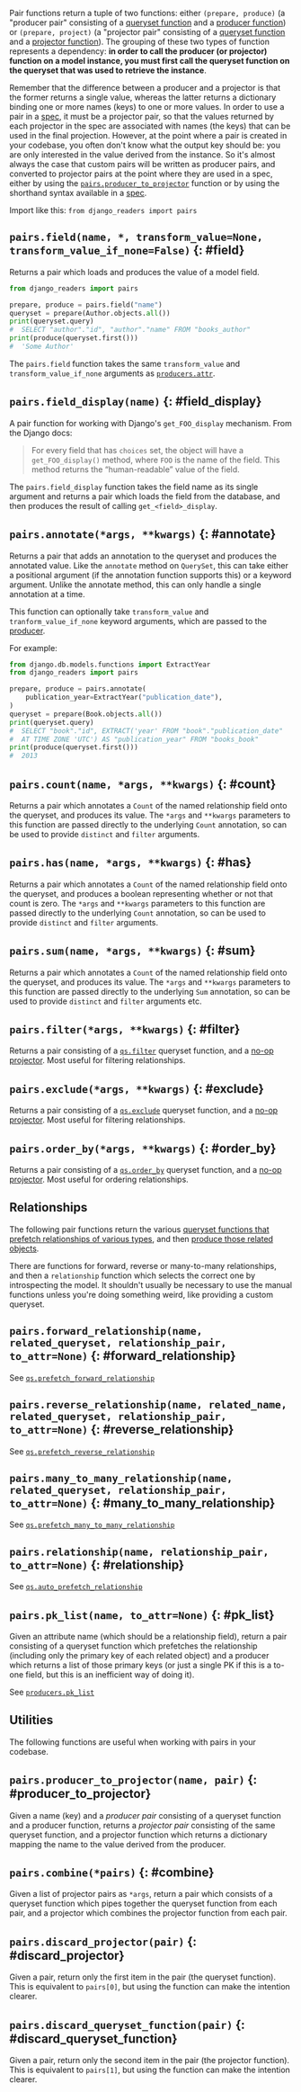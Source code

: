 Pair functions return a tuple of two functions: either `(prepare, produce)` (a "producer pair" consisting of a [queryset function](queryset-functions.md) and a [producer function](producers.md)) or `(prepare, project)` (a "projector pair" consisting of a [queryset function](queryset-functions.md) and a [projector function](projectors.md)). The grouping of these two types of function represents a dependency: **in order to call the producer (or projector) function on a model instance, you must first call the queryset function on the queryset that was used to retrieve the instance**.

Remember that the difference between a producer and a projector is that the former returns a single value, whereas the latter returns a dictionary binding one or more names (keys) to one or more values. In order to use a pair in a [spec](specs.md), it must be a projector pair, so that the values returned by each projector in the spec are associated with names (the keys) that can be used in the final projection. However, at the point where a pair is created in your codebase, you often don't know what the output key should be: you are only interested in the value derived from the instance. So it's almost always the case that custom pairs will be written as producer pairs, and converted to projector pairs at the point where they are used in a spec, either by using the [`pairs.producer_to_projector`](#producer_to_projector) function or by using the shorthand syntax available in a [spec](specs.md).

Import like this: `from django_readers import pairs`

## `pairs.field(name, *, transform_value=None, transform_value_if_none=False)` {: #field}

Returns a pair which loads and produces the value of a model field.

```python
from django_readers import pairs

prepare, produce = pairs.field("name")
queryset = prepare(Author.objects.all())
print(queryset.query)
#  SELECT "author"."id", "author"."name" FROM "books_author"
print(produce(queryset.first()))
#  'Some Author'
```

The `pairs.field` function takes the same `transform_value` and `transform_value_if_none` arguments as [`producers.attr`](producers.md#attr).

## `pairs.field_display(name)` {: #field_display}

A pair function for working with Django's `get_FOO_display` mechanism. From the Django docs:

> For every field that has `choices` set, the object will have a `get_FOO_display()` method, where `FOO` is the name of the field. This method returns the “human-readable” value of the field.

The `pairs.field_display` function takes the field name as its single argument and returns a pair which loads the field from the database, and then produces the result of calling `get_<field>_display`.

## `pairs.annotate(*args, **kwargs)` {: #annotate}

Returns a pair that adds an annotation to the queryset and produces the annotated value. Like the `annotate` method on `QuerySet`, this can take either a positional argument (if the annotation function supports this) or a keyword argument. Unlike the annotate method, this can only handle a single annotation at a time.

This function can optionally take `transform_value` and `tranform_value_if_none` keyword arguments, which are passed to the [producer](producers.md#attr).

For example:

```python
from django.db.models.functions import ExtractYear
from django_readers import pairs

prepare, produce = pairs.annotate(
    publication_year=ExtractYear("publication_date"),
)
queryset = prepare(Book.objects.all())
print(queryset.query)
#  SELECT "book"."id", EXTRACT('year' FROM "book"."publication_date"
#  AT TIME ZONE 'UTC') AS "publication_year" FROM "books_book"
print(produce(queryset.first()))
#  2013
```

## `pairs.count(name, *args, **kwargs)` {: #count}

Returns a pair which annotates a `Count` of the named relationship field onto the queryset, and produces its value. The `*args` and `**kwargs` parameters to this function are passed directly to the underlying `Count` annotation, so can be used to provide `distinct` and `filter` arguments.

## `pairs.has(name, *args, **kwargs)` {: #has}

Returns a pair which annotates a `Count` of the named relationship field onto the queryset, and produces a boolean representing whether or not that count is zero. The `*args` and `**kwargs` parameters to this function are passed directly to the underlying `Count` annotation, so can be used to provide `distinct` and `filter` arguments.

## `pairs.sum(name, *args, **kwargs)` {: #sum}

Returns a pair which annotates a `Count` of the named relationship field onto the queryset, and produces its value. The `*args` and `**kwargs` parameters to this function are passed directly to the underlying `Sum` annotation, so can be used to provide `distinct` and `filter` arguments etc.

## `pairs.filter(*args, **kwargs)` {: #filter}

Returns a pair consisting of a [`qs.filter`](queryset-functions.md#functions-that-mirror-built-in-queryset-methods) queryset function, and a [no-op projector](projectors.md#noop). Most useful for filtering relationships.

## `pairs.exclude(*args, **kwargs)` {: #exclude}

Returns a pair consisting of a [`qs.exclude`](queryset-functions.md#exclude) queryset function, and a [no-op projector](projectors.md#noop). Most useful for filtering relationships.

## `pairs.order_by(*args, **kwargs)` {: #order_by}

Returns a pair consisting of a [`qs.order_by`](queryset-functions.md#functions-that-mirror-built-in-queryset-methods) queryset function, and a [no-op projector](projectors.md#noop). Most useful for ordering relationships.

## Relationships

The following pair functions return the various [queryset functions that prefetch
relationships of various types](queryset-functions.md#prefetching), and then [produce those related objects](producers.md#relationship).

There are functions for forward, reverse or many-to-many relationships, and then
a `relationship` function which selects the correct one by introspecting the
model. It shouldn't usually be necessary to use the manual functions unless you're
doing something weird, like providing a custom queryset.

## `pairs.forward_relationship(name, related_queryset, relationship_pair, to_attr=None)` {: #forward_relationship}

See [`qs.prefetch_forward_relationship`](queryset-functions.md#prefetch_forward_relationship)

## `pairs.reverse_relationship(name, related_name, related_queryset, relationship_pair, to_attr=None)` {: #reverse_relationship}

See [`qs.prefetch_reverse_relationship`](queryset-functions.md#prefetch_reverse_relationship)

## `pairs.many_to_many_relationship(name, related_queryset, relationship_pair, to_attr=None)` {: #many_to_many_relationship}

See [`qs.prefetch_many_to_many_relationship`](queryset-functions.md#prefetch_many_to_many_relationship)

## `pairs.relationship(name, relationship_pair, to_attr=None)` {: #relationship}

See [`qs.auto_prefetch_relationship`](queryset-functions.md#auto_prefetch_relationship)

## `pairs.pk_list(name, to_attr=None)` {: #pk_list}

Given an attribute name (which should be a relationship field), return a pair consisting of a queryset function which prefetches the relationship (including only the primary key of each related object) and a producer which returns a list of those primary keys (or just a single PK if this is a to-one field, but this is an inefficient way of doing it).

See [`producers.pk_list`](producers.md#pk_list)

## Utilities

The following functions are useful when working with pairs in your codebase.

## `pairs.producer_to_projector(name, pair)` {: #producer_to_projector}

Given a name (key) and a _producer pair_ consisting of a queryset function and a producer function, returns a _projector pair_ consisting of the same queryset function, and a projector function which returns a dictionary mapping the name to the value derived from the producer.

## `pairs.combine(*pairs)` {: #combine}

Given a list of projector pairs as `*args`, return a pair which consists of a queryset function which pipes together the queryset function from each pair, and a projector which combines the projector function from each pair.

## `pairs.discard_projector(pair)` {: #discard_projector}

Given a pair, return only the first item in the pair (the queryset function). This is equivalent to `pairs[0]`, but using the function can make the intention clearer.

## `pairs.discard_queryset_function(pair)` {: #discard_queryset_function}

Given a pair, return only the second item in the pair (the projector function). This is equivalent to `pairs[1]`, but using the function can make the intention clearer.

